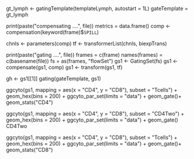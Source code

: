 gt_lymph <-
    gatingTemplate(templateLymph, autostart = 1L)
    gateTemplate = gt_lymph
    
print(paste("compensating ....", file))
metrics = data.frame()
comp <- compensation(keyword(frame)$`SPILL`)

chnls <- parameters(comp)
tf <- transformerList(chnls, biexpTrans)

print(paste("gating ....", file))
frames = c(frame)
names(frames) = c(basename(file))
fs =  as(frames, "flowSet")
gs1 <- GatingSet(fs)
gs1 <- compensate(gs1, comp)
gs1 <- transform(gs1, tf)

gh <- gs1[[1]]
gating(gateTemplate, gs1)

ggcyto(gs1,
       mapping = aes(x = "CD4", y = "CD8"),
       subset = "Tcells") +
    geom_hex(bins = 200) + ggcyto_par_set(limits = "data") + geom_gate()+ geom_stats("CD4")

ggcyto(gs1,
       mapping = aes(x = "CD4", y = "CD8"),
       subset = "CD4Two") +
    geom_hex(bins = 200) + ggcyto_par_set(limits = "data") + geom_gate()
CD4Two

ggcyto(gs1,
       mapping = aes(x = "CD4", y = "CD8"),
       subset = "Tcells") +
    geom_hex(bins = 200) + ggcyto_par_set(limits = "data") + geom_gate()+ geom_stats("CD8")